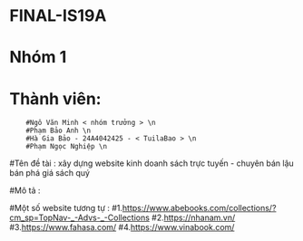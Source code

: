 # FINAL-IS19A
# Nhóm 1
# Thành viên: 
        #Ngô Văn Minh < nhóm trưởng > \n
        #Phạm Bảo Anh \n
        #Hà Gia Bảo - 24A4042425 - < TuilaBao > \n
        #Phạm Ngọc Nghiệp \n

#Tên đề tài : xây dựng website kinh doanh sách trực tuyến - chuyên bán lậu bán phá giá sách quý

#Mô tả : 

#Một số website tương tự : 
        #1.https://www.abebooks.com/collections/?cm_sp=TopNav-_-Advs-_-Collections
        #2.https://nhanam.vn/
        #3.https://www.fahasa.com/
        #4.https://www.vinabook.com/

